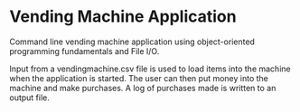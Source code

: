 # Vending Machine Application

Command line vending machine application using object-oriented programming fundamentals and File I/O.

Input from a vendingmachine.csv file is used to load items into the machine when the application is started. The user can then put money into the machine and make purchases.
A log of purchases made is written to an output file.
